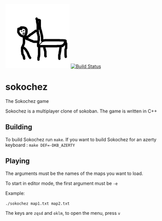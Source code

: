 ![Sokochez Logo](https://raw.githubusercontent.com/Sokochez/sokochez/master/logo.png)
[![Build Status](https://travis-ci.org/Sokochez/sokochez.svg?branch=master)](https://travis-ci.org/Sokochez/sokochez)

# sokochez
The Sokochez game

Sokochez is a multiplayer clone of sokoban.
The game is written in C++

## Building

To build Sokochez run `make`.
If you want to build Sokochez for an azerty keyboard :
`make DEF=-DKB_AZERTY`

## Playing

The arguments must be the names of the maps you want to load.

To start in editor mode, the first argument must be `-e`

Example:

`./sokochez map1.txt map2.txt`

The keys are `zqsd` and `oklm`, to open the menu, press `v`
